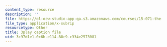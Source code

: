 ```yaml
---
content_type: resource
description: ''
file: https://ol-ocw-studio-app-qa.s3.amazonaws.com/courses/15-071-the-analytics-edge-spring-2017/3c97d1e10c6be11488c9c334e2573081_cllmFIIbzrc.srt
file_type: application/x-subrip
resourcetype: Other
title: 3play caption file
uid: 3c97d1e1-0c6b-e114-88c9-c334e2573081
---
```

